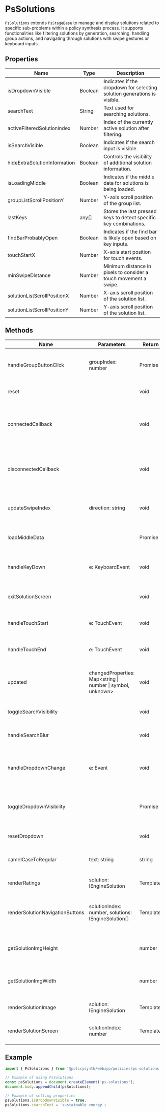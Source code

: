 # PsSolutions

`PsSolutions` extends `PsStageBase` to manage and display solutions related to specific sub-problems within a policy synthesis process. It supports functionalities like filtering solutions by generation, searching, handling group actions, and navigating through solutions with swipe gestures or keyboard inputs.

## Properties

| Name                          | Type    | Description                                                                 |
|-------------------------------|---------|-----------------------------------------------------------------------------|
| isDropdownVisible             | Boolean | Indicates if the dropdown for selecting solution generations is visible.   |
| searchText                    | String  | Text used for searching solutions.                                          |
| activeFilteredSolutionIndex   | Number  | Index of the currently active solution after filtering.                     |
| isSearchVisible               | Boolean | Indicates if the search input is visible.                                   |
| hideExtraSolutionInformation  | Boolean | Controls the visibility of additional solution information.                 |
| isLoadingMiddle               | Boolean | Indicates if the middle data for solutions is being loaded.                 |
| groupListScrollPositionY      | Number  | Y-axis scroll position of the group list.                                   |
| lastKeys                      | any[]   | Stores the last pressed keys to detect specific key combinations.           |
| findBarProbablyOpen           | Boolean | Indicates if the find bar is likely open based on key inputs.               |
| touchStartX                   | Number  | X-axis start position for touch events.                                     |
| minSwipeDistance              | Number  | Minimum distance in pixels to consider a touch movement a swipe.            |
| solutionListScrollPositionX   | Number  | X-axis scroll position of the solution list.                                |
| solutionListScrollPositionY   | Number  | Y-axis scroll position of the solution list.                                |

## Methods

| Name                      | Parameters                  | Return Type | Description                                                                                   |
|---------------------------|-----------------------------|-------------|-----------------------------------------------------------------------------------------------|
| handleGroupButtonClick    | groupIndex: number          | Promise<void> | Handles click events on group buttons to filter solutions by groups.                          |
| reset                     |                             | void        | Resets the component to its initial state.                                                    |
| connectedCallback         |                             | void        | Lifecycle method called when the component is added to the document’s DOM.                    |
| disconnectedCallback      |                             | void        | Lifecycle method called when the component is removed from the document’s DOM.                |
| updateSwipeIndex          | direction: string           | void        | Updates the index of the active solution based on swipe direction.                            |
| loadMiddleData            |                             | Promise<void> | Loads middle data for solutions asynchronously.                                               |
| handleKeyDown             | e: KeyboardEvent            | void        | Handles key down events for navigation and actions within the component.                      |
| exitSolutionScreen        |                             | void        | Handles the exit action from the solution detail screen.                                       |
| handleTouchStart          | e: TouchEvent               | void        | Handles the start of a touch event for swipe actions.                                          |
| handleTouchEnd            | e: TouchEvent               | void        | Handles the end of a touch event for swipe actions.                                            |
| updated                   | changedProperties: Map<string \| number \| symbol, unknown> | void | Lifecycle method called after the component’s properties have been updated.                   |
| toggleSearchVisibility    |                             | void        | Toggles the visibility of the search input.                                                    |
| handleSearchBlur          |                             | void        | Handles the blur event on the search input field.                                              |
| handleDropdownChange      | e: Event                    | void        | Handles changes in the dropdown selection for solution generations.                            |
| toggleDropdownVisibility  |                             | Promise<void> | Toggles the visibility of the dropdown for selecting solution generations.                     |
| resetDropdown             |                             | void        | Resets the dropdown to its initial state.                                                      |
| camelCaseToRegular        | text: string                | string      | Converts camelCase text to regular sentence case.                                              |
| renderRatings             | solution: IEngineSolution   | TemplateResult | Renders the ratings section for a solution.                                                    |
| renderSolutionNavigationButtons | solutionIndex: number, solutions: IEngineSolution[] | TemplateResult | Renders navigation buttons for moving between solutions.                                       |
| getSolutionImgHeight      |                             | number      | Returns the height for solution images based on the screen width.                              |
| getSolutionImgWidth       |                             | number      | Returns the width for solution images based on the screen width.                               |
| renderSolutionImage       | solution: IEngineSolution   | TemplateResult | Renders the image for a solution.                                                              |
| renderSolutionScreen      | solutionIndex: number       | TemplateResult | Renders the detailed view for a specific solution.                                             |

## Example

```typescript
import { PsSolutions } from '@policysynth/webapp/policies/ps-solutions.js';

// Example of using PsSolutions
const psSolutions = document.createElement('ps-solutions');
document.body.appendChild(psSolutions);

// Example of setting properties
psSolutions.isDropdownVisible = true;
psSolutions.searchText = 'sustainable energy';
```